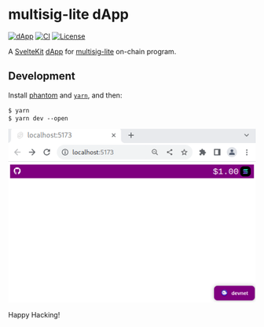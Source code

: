 # multisig-lite dApp

[![dApp](https://img.shields.io/badge/dApp-black.svg?logo=Vercel)](https://multisig-lite.vercel.app)
[![CI](https://github.com/keithnoguchi/multisig-lite/actions/workflows/ci.yml/badge.svg)](https://github.com/keithnoguchi/multisig-lite/actions)
[![License](https://img.shields.io/badge/license-Apache--2.0_OR_MIT-blue.svg)](https://github.com/keithnoguchi/multisig-lite)

[sveltekit]: https://kit.svelte.dev/
[dapp]: https://multisig-lite.vercel.app/
[multisig-lite]: https://crates.io/crates/multisig-lite

A [SvelteKit] [dApp] for [multisig-lite] on-chain program.

## Development

[phantom]: https://phantom.app/download
[`yarn`]: https://yarnpkg.com/getting-started/install

Install [phantom] and [`yarn`], and then:

```
$ yarn
$ yarn dev --open
```

![app](static/app.png)

Happy Hacking!
